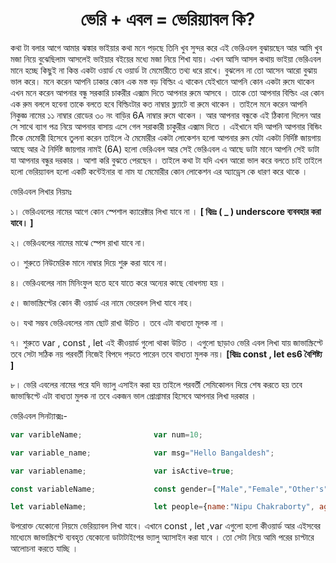<h1 align="center">ভেরি + এবল = ভেরিয়্যাবল কি?</h1>
কথা টা বলার আগে আমার ঝঙ্কার ভাইয়ার কথা মনে পড়ছে তিনি খুব সুন্দর করে এই ভেরিএবল বুঝায়ছেন আর আমি খুব মজা নিয়ে বুঝেছিলাম আসলেই ভাইয়ার বইয়ের মধ্যে মজা নিয়ে শিখা যায়। এখন আসি আসল কথায় ভাইয়া ভেরিএবল মানে হচ্ছে কিছুই না কিন্ত একটা ওয়ার্ড যে ওয়ার্ড টা মেমোরীতে তথ্য ধরে রাখে। বুঝলেন না তো আসেন আরো বুঝায় ভাল করে। মনে করেন আপনি ঢাকার কোন এক মস্ত বড় বিল্ডিং এ থাকেন যেইখানে আপনি কোন একটা রুমে থাকেন এখন মনে করেন আপনার বন্ধু সরকারি চাকরীর এক্সাম দিতে আপনার রুমে আসবে । তাকে তো আপনার বিল্ডিং এর কোন এক রুম বললে হবেনা তাকে বলতে হবে বিল্ডিংটার কত নাম্বার ফ্ল্যাটে বা রুমে থাকেন । তাইলে মনে করেন আপনি নিকুজ্ঞ নামের ১১ নাম্বার রোডের ৩০ নং বাড়ির 6A নাম্বার রুমে থাকেন । আর আপনার বন্ধুকে এই ঠিকানা দিলেন আর সে সাথে ব্যাগ পত্র নিয়ে আপনার বাসায় এসে গেল সরাকারী চাকুরীর এক্সাম দিতে । এইখানে যদি আপনি আপনার বিন্ডিং টিকে মেমোরী হিসেবে তুলনা করেন তাইলে ঐ মেমোরীর একটা লোকেশন হলো আপনার রুম যেটা একটা নির্দিষ্ট জায়গায় আছে আর ঐ নির্দিষ্ট জায়গার নামই (6A) হলো ভেরিএবল আর সেই ভেরিএবল এ আছে ডাটা মানে আপনি সেই ডাটা যা আপনার বন্ধুর দরকার । আশা করি বুঝতে পেরছেন । তাইলে কথা টা যদি এখন আরো ভাল করে বলতে চাই তাইলে হলো ভেরিয়্যাবল হলো একটি কন্টেইনার বা নাম যা মেমোরীর কোন লোকেশন এর  অ্যাড্রেস কে ধারণ করে থাকে । 

ভেরিএবল লিখার নিয়মঃ

১। ভেরিএবলের নামের আগে কোন স্পেশাল ক্যারেক্টার লিখা যাবে না । **[ বিদ্রঃ  ( _ ) underscore ব্যববহার করা যাবে। ]**

২। ভেরিএবলের নামের মাঝে স্পেস রাখা যাবে না। 

৩। শুরুতে নিউমেরিক মানে নাম্বার দিয়ে শুরু করা যাবে না।

৪। ভেরিএবলের নাম মিনিংফুল হতে হবে যাতে করে অন্যের কাছে বোধগম্য হয় ।

৫। জাভাস্ক্রিপ্টের কোন কী ওয়ার্ড এর নামে ভেরেবল লিখা যাবে নাহ।

৬। যথা সম্ভব ভেরিএবলের নাম ছোট রাখা উচিত । তবে এটা বাধ্যতা মূলক না ।

৭। শুরুতে var , const , let এই কীওয়ার্ড গুলো থাকা উচিত । এগুলো ছাড়াও ভেরি এবল লিখা যায় জাভাস্ক্রিপ্টে তবে সেটা সঠিক নয় পরবর্তী নিজেই বিপদে পড়তে পারেন তবে বাধ্যতা মুলক নয়।  **[বিদ্রঃ const , let es6 বৈশিষ্ট্য ]**

৮। ভেরি এবলের নামের পরে যদি ভ্যালু এসাইন করা হয় তাইলে পরবর্তী সেমিকোলন দিয়ে শেষ করতে হয় তবে জাভাস্কিপ্টে এটা বাধ্যতা মুলক না তবে একজন ভাল প্রোগ্রামার হিসেবে আপনার লিখা দরকার ।

ভেরিএবল সিনট্যাক্সঃ-

```javascript
var varibleName;       			var num=10;

var variable_name;			    var msg="Hello Bangaldesh";

var variablename;				var isActive=true;

const variableName;				const gender=["Male","Female","Other's"];			

let variableName;				let people={name:"Nipu Chakraborty", age:22, mobile:"01827263486"}
```

উপরোক্ত  যেকোনো নিয়মে ভেরিয়্যাবল লিখা যাবে। এখানে const , let ,var এগুলো হলো কীওয়ার্ড আর এইসবের মাধ্যেমে জাভাস্ক্রিপ্টে ব্যবহৃত যেকোনো ডাটাটাইপের ভ্যালু অ্যাসাইন  করা যাবে । তো সেটা নিয়ে আমি পরের চাপ্টারে আলোচনা করতে যাচ্ছি । 